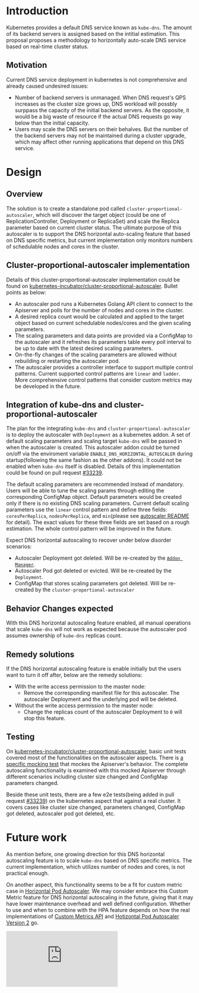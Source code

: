 # Introduction

Kubernetes provides a default DNS service known as `kube-dns`. The amount of its
backend servers is assigned based on the intitial estimation. This proposal proposes
a methodology to horizontally auto-scale DNS service based on real-time cluster status.

## Motivation

Current DNS service deployment in kubernetes is not comprehensive and already caused
undesired issues:
- Number of backend servers is unmanaged. When DNS request's QPS increases as the
cluster size grows up, DNS workload will possbly surppass the capacity of the initial
backend servers. As the opposite, it would be a big waste of resource if the actual
DNS requests go way below than the initial capacity.
- Users may scale the DNS servers on their behalves. But the number of the backend
servers may not be maintained during a cluster upgrade, which may affect other running
applications that depend on this DNS service.

# Design

## Overview

The solution is to create a standalone pod called `cluster-proportional-autoscaler`,
which will discover the target object (could be one of ReplicationController, Deployment
or ReplicaSet) and scale the Replica parameter based on current cluster status. The
ultimate purpose of this autoscaler is to support the DNS horizontal auto-scaling feature
that based on DNS specific metrics, but current implementation only monitors numbers of
schedulable nodes and cores in the cluster.

## Cluster-proportional-autoscaler implementation

Details of this cluster-proportional-autoscaler implementation could be found on
[kubernetes-incubator/cluster-proportional-autoscaler](
https://github.com/kubernetes-incubator/cluster-proportional-autoscaler).
Bullet points as below:
- An autoscaler pod runs a Kubernetes Golang API client to connect to the Apiserver and
polls for the number of nodes and cores in the cluster.
- A desired replica count would be calculated and applied to the target object based on
current schedulable nodes/cores and the given scaling parameters.
- The scaling parameters and data points are provided via a ConfigMap to the autoscaler
 and it refreshes its parameters table every poll interval to be up to date with the
 latest desired scaling parameters.
- On-the-fly changes of the scaling parameters are allowed without rebuilding or
restarting the autoscaler pod.
- The autoscaler provides a controller interface to support multiple control patterns.
Current supported control patterns are `linear` and `ladder`. More comprehensive control
patterns that consider custom metrics may be developed in the future.

## Integration of kube-dns and cluster-proportional-autoscaler

The plan for the integrating `kube-dns` and `cluster-proportional-autoscaler` is to deploy
the autoscaler with `Deployment` as a kubernetes addon. A set of default scaling parameters
and scaling target `kube-dns` will be passed in when the autoscaler is created. This
autoscaler addon could be turned on/off via the enviroment variable `ENABLE_DNS_HORIZONTAL_AUTOSCALER`
during startup(following the same fashion as the other addons). It could not be enabled when
`kube-dns` itself is disabled. Details of this implementation could be found on pull request
[#33239](https://github.com/kubernetes/kubernetes/pull/33239).

The default scaling parameters are recommended instead of mandatory. Users will be able
to tune the scaling params through editing the corresponding ConfigMap object. Default
parameters would be created only if there is no existing DNS scaling parameters. Current
default scaling parameters use the `linear` control pattern and define three fields:
`coresPerReplica`, `nodesPerReplica`, and `min`(please see [autoscaler README](
https://github.com/kubernetes-incubator/cluster-proportional-autoscaler/blob/master/README.md) for detail).
The exact values for these three fields are set based on a rough estimation. The whole control
pattern will be improved in the future.

Expect DNS horizontal autoscaling to recover under below disorder scenarios:
- Autoscaler Deployment got deleted. Will be re-created by the [`Addon Manager`](
https://github.com/kubernetes/kubernetes/tree/master/cluster/addons/addon-manager).
- Autoscaler Pod got deleted or evicted. Will be re-created by the `Deployment`.
- ConfigMap that stores scaling parameters got deleted. Will be re-created by the
`cluster-proportional-autoscaler`

## Behavior Changes expected

With this DNS horizontal autoscaling feature enabled, all manual operations that scale
`kube-dns` will not work as expected because the autoscaler pod assumes ownership of
`kube-dns` replicas count.

## Remedy solutions

If the DNS horizontal autoscaling feature is enable initially but the users want to turn
it off after, below are the remedy solutions:
- With the write access permission to the master node:
    - Remove the corresponding manifest file for this autoscaler. The autoscaler Deployment
    and the underlying pod will be deleted.
- Without the write access permission to the master node:
    - Change the replicas count of the autoscaler Deployment to `0` will stop this feature.

## Testing

On [kubernetes-incubator/cluster-proportional-autoscaler](
https://github.com/kubernetes-incubator/cluster-proportional-autoscaler), basic unit tests
covered most of the functionalities on the autoscaler aspects. There is [a specific mocking
test](
https://github.com/kubernetes-incubator/cluster-proportional-autoscaler/blob/master/pkg/autoscaler/autoscaler_test.go)
that mockes the Apiserver's behavior. The complete autoscaling functionality is
examined with this mocked Apiserver through different scenarios including cluster size changed
and ConfigMap parameters changed.

Beside these unit tests, there are a few e2e tests(being added in pull
request [#33239](https://github.com/kubernetes/kubernetes/pull/33239)) on the kubernetes
aspect that against a real cluster. It covers cases like cluster size changed, parameters
changed, ConfigMap got deleted, autoscaler pod got deleted, etc.

# Future work

As mention before, one growing direction for this DNS horizontal autoscaling feature is to
scale `kube-dns` based on DNS specific metrics. The current implementation, which utilizes
number of nodes and cores, is not practical enough.

On another aspect, this functionality seems to be a fit for custom metric case in [Horizontal
Pod Autoscaler](http://kubernetes.io/docs/user-guide/horizontal-pod-autoscaling/). We may
consider embrace this Custom Metric feature for DNS horizontal autoscaling in the future,
giving that it may have lower maintenance overhead and well defined configuration. Whether
to use and when to combine with the HPA feature depends on how the real implementations of
[Custom Metrics API](https://github.com/kubernetes/kubernetes/pull/34586) and [Hotizontal
Pod Autoscaler Version 2](https://github.com/kubernetes/kubernetes/pull/34754) go.


<!-- BEGIN MUNGE: GENERATED_ANALYTICS -->
[![Analytics](https://kubernetes-site.appspot.com/UA-36037335-10/GitHub/docs/proposals/dns-horizontal-autoscaling.md?pixel)]()
<!-- END MUNGE: GENERATED_ANALYTICS -->

